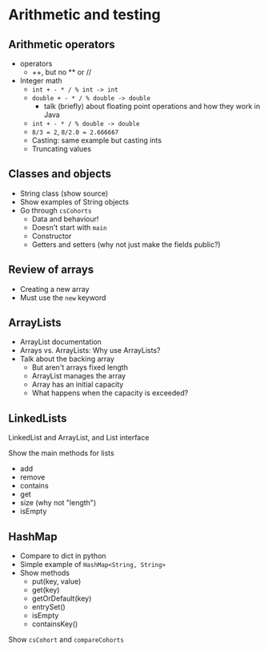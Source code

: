 # Arithmetic and testing

## Arithmetic operators

- operators
    - ++, but no ** or //
- Integer math
    - `int + - * / % int -> int`
    - `double + - * / % double -> double`
        - talk (briefly) about floating point operations and how they work in Java
    - `int + - * / % double -> double`
    - `8/3 = 2`, `8/2.0 = 2.666667`
    - Casting: same example but casting ints
    - Truncating values

## Classes and objects

- String class (show source)
- Show examples of String objects
- Go through `csCohorts`
    - Data and behaviour!
    - Doesn't start with `main`
    - Constructor
    - Getters and setters (why not just make the fields public?)

## Review of arrays

- Creating a new array
- Must use the `new` keyword

## ArrayLists

- ArrayList documentation
- Arrays vs. ArrayLists: Why use ArrayLists?
- Talk about the backing array
    - But aren't arrays fixed length
    - ArrayList manages the array
    - Array has an initial capacity
    - What happens when the capacity is exceeded?

## LinkedLists

LinkedList and ArrayList, and List interface

Show the main methods for lists

- add
- remove
- contains
- get
- size (why not "length")
- isEmpty

## HashMap

- Compare to dict in python
- Simple example of `HashMap<String, String>`
- Show methods
    - put(key, value)
    - get(key)
    - getOrDefault(key)
    - entrySet()
    - isEmpty
    - containsKey()

Show `csCohort` and `compareCohorts`
